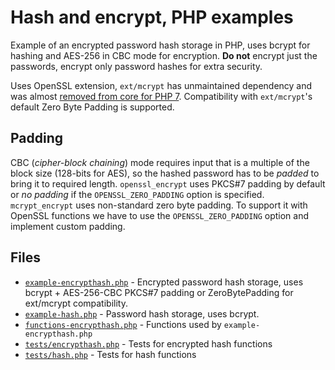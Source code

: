 Hash and encrypt, PHP examples
==============================

Example of an encrypted password hash storage in PHP, uses bcrypt for hashing and AES-256 in CBC mode for encryption.
**Do not** encrypt just the passwords, encrypt only password hashes for extra security.

Uses OpenSSL extension, `ext/mcrypt` has unmaintained dependency and was almost [removed from core for PHP 7](https://wiki.php.net/rfc/removal_of_dead_sapis_and_exts#extmcrypt).
Compatibility with `ext/mcrypt`'s default Zero Byte Padding is supported.

## Padding
CBC (*cipher-block chaining*) mode requires input that is a multiple of the block size (128-bits for AES), so the hashed password has to be *padded* to bring it to required length.
`openssl_encrypt` uses PKCS#7 padding by default or *no padding* if the `OPENSSL_ZERO_PADDING` option is specified.
`mcrypt_encrypt` uses non-standard zero byte padding. To support it with OpenSSL functions we have to use the `OPENSSL_ZERO_PADDING` option and implement custom padding.

## Files
- [`example-encrypthash.php`](example-encrypthash.php) - Encrypted password hash storage, uses bcrypt + AES-256-CBC PKCS#7 padding or ZeroBytePadding for ext/mcrypt compatibility.
- [`example-hash.php`](example-hash.php) - Password hash storage, uses bcrypt.
- [`functions-encrypthash.php`](functions-encrypthash.php) - Functions used by `example-encrypthash.php`
- [`tests/encrypthash.php`](tests/encrypthash.php) - Tests for encrypted hash functions
- [`tests/hash.php`](tests/hash.php) - Tests for hash functions
